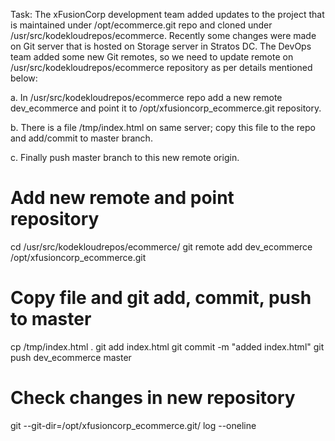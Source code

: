 Task:
The xFusionCorp development team added updates to the project that is maintained under /opt/ecommerce.git repo and cloned under /usr/src/kodekloudrepos/ecommerce. Recently some changes were made on Git server that is hosted on Storage server in Stratos DC. The DevOps team added some new Git remotes, so we need to update remote on /usr/src/kodekloudrepos/ecommerce repository as per details mentioned below:

a. In /usr/src/kodekloudrepos/ecommerce repo add a new remote dev_ecommerce and point it to /opt/xfusioncorp_ecommerce.git repository.

b. There is a file /tmp/index.html on same server; copy this file to the repo and add/commit to master branch.

c. Finally push master branch to this new remote origin.

# Add new remote and point repository
cd /usr/src/kodekloudrepos/ecommerce/
git remote add dev_ecommerce /opt/xfusioncorp_ecommerce.git

# Copy file and git add, commit, push to master
cp /tmp/index.html .
git add index.html 
git commit -m "added index.html"
git push dev_ecommerce master

# Check changes in new repository
git --git-dir=/opt/xfusioncorp_ecommerce.git/ log --oneline